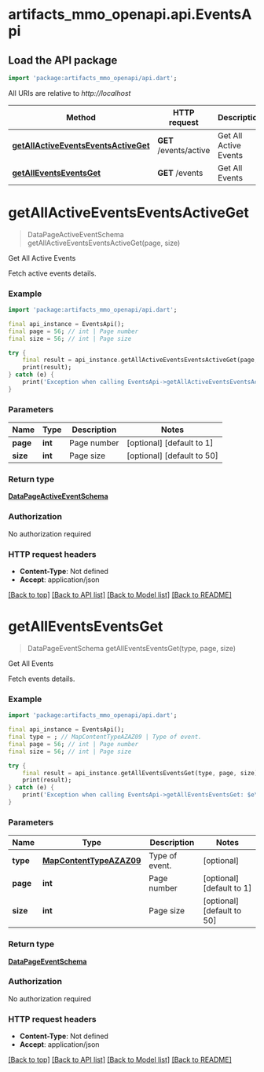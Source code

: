 # artifacts_mmo_openapi.api.EventsApi

## Load the API package
```dart
import 'package:artifacts_mmo_openapi/api.dart';
```

All URIs are relative to *http://localhost*

Method | HTTP request | Description
------------- | ------------- | -------------
[**getAllActiveEventsEventsActiveGet**](EventsApi.md#getallactiveeventseventsactiveget) | **GET** /events/active | Get All Active Events
[**getAllEventsEventsGet**](EventsApi.md#getalleventseventsget) | **GET** /events | Get All Events


# **getAllActiveEventsEventsActiveGet**
> DataPageActiveEventSchema getAllActiveEventsEventsActiveGet(page, size)

Get All Active Events

Fetch active events details.

### Example
```dart
import 'package:artifacts_mmo_openapi/api.dart';

final api_instance = EventsApi();
final page = 56; // int | Page number
final size = 56; // int | Page size

try {
    final result = api_instance.getAllActiveEventsEventsActiveGet(page, size);
    print(result);
} catch (e) {
    print('Exception when calling EventsApi->getAllActiveEventsEventsActiveGet: $e\n');
}
```

### Parameters

Name | Type | Description  | Notes
------------- | ------------- | ------------- | -------------
 **page** | **int**| Page number | [optional] [default to 1]
 **size** | **int**| Page size | [optional] [default to 50]

### Return type

[**DataPageActiveEventSchema**](DataPageActiveEventSchema.md)

### Authorization

No authorization required

### HTTP request headers

 - **Content-Type**: Not defined
 - **Accept**: application/json

[[Back to top]](#) [[Back to API list]](../README.md#documentation-for-api-endpoints) [[Back to Model list]](../README.md#documentation-for-models) [[Back to README]](../README.md)

# **getAllEventsEventsGet**
> DataPageEventSchema getAllEventsEventsGet(type, page, size)

Get All Events

Fetch events details.

### Example
```dart
import 'package:artifacts_mmo_openapi/api.dart';

final api_instance = EventsApi();
final type = ; // MapContentTypeAZAZ09 | Type of event.
final page = 56; // int | Page number
final size = 56; // int | Page size

try {
    final result = api_instance.getAllEventsEventsGet(type, page, size);
    print(result);
} catch (e) {
    print('Exception when calling EventsApi->getAllEventsEventsGet: $e\n');
}
```

### Parameters

Name | Type | Description  | Notes
------------- | ------------- | ------------- | -------------
 **type** | [**MapContentTypeAZAZ09**](.md)| Type of event. | [optional] 
 **page** | **int**| Page number | [optional] [default to 1]
 **size** | **int**| Page size | [optional] [default to 50]

### Return type

[**DataPageEventSchema**](DataPageEventSchema.md)

### Authorization

No authorization required

### HTTP request headers

 - **Content-Type**: Not defined
 - **Accept**: application/json

[[Back to top]](#) [[Back to API list]](../README.md#documentation-for-api-endpoints) [[Back to Model list]](../README.md#documentation-for-models) [[Back to README]](../README.md)

